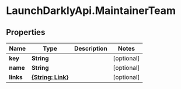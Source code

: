 # LaunchDarklyApi.MaintainerTeam

## Properties

Name | Type | Description | Notes
------------ | ------------- | ------------- | -------------
**key** | **String** |  | [optional] 
**name** | **String** |  | [optional] 
**links** | [**{String: Link}**](Link.md) |  | [optional] 


